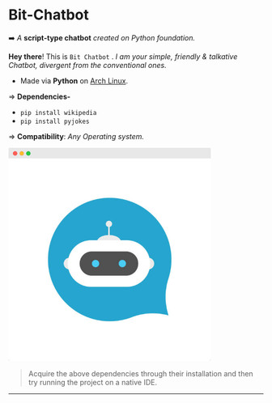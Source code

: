 # Bit-Chatbot

➡️ *A* **script-type chatbot** *created on Python foundation.*

**Hey there**! This is `Bit Chatbot` . _I am your simple, friendly & talkative Chatbot, divergent from the conventional ones._

- Made via **Python** on [Arch Linux](https://github.com/Xenometon/Arch-Linux-art/blob/main/arch%20linux.png). 

⇒ **Dependencies-** <br>
- `pip install wikipedia`                                 
- `pip install pyjokes`

⇒ **Compatibility**: *Any Operating system.*
<br>

<img align="centre" alt="Coding" width="400" src="https://raw.githubusercontent.com/Xenometon/Bit-Chatbot/main/Bit_chatbot.png">


> Acquire the above dependencies through their installation and then try running the project on a native IDE.


------------------------
